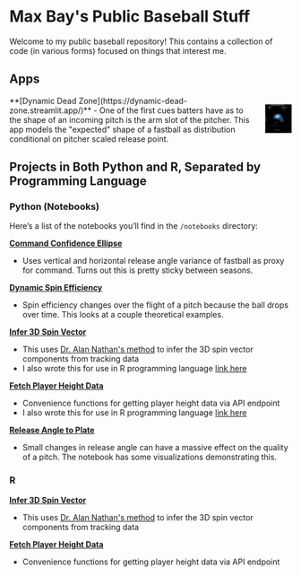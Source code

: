 # Max Bay's Public Baseball Stuff

Welcome to my public baseball repository! This contains a collection of code (in various forms) focused on things that interest me.


## Apps

<div style="display: flex; align-items: center;">
   <div>
      **[Dynamic Dead Zone](https://dynamic-dead-zone.streamlit.app/)**
      - One of the first cues batters have as to the shape of an incoming pitch is the arm slot of the pitcher. This app models the "expected" shape of a fastball as distribution conditional on pitcher scaled release point.
   </div>
   <div style="margin-left: 20px;">
      <img src="https://raw.githubusercontent.com/maxbay/public_baseball/refs/heads/main/imgs/DDZ.png" alt="Dynamic Dead Zone" width="200" />
   </div>
</div>

## Projects in Both Python and R, Separated by Programming Language 
   
### Python (Notebooks)

Here’s a list of the notebooks you’ll find in the `/notebooks` directory:

**[Command Confidence Ellipse](https://github.com/maxbay/public_baseball/blob/main/notebooks/command_confellipse.ipynb)**
   - Uses vertical and horizontal release angle variance of fastball as proxy for command. Turns out this is pretty sticky between seasons. 

**[Dynamic Spin Efficiency](https://github.com/maxbay/public_baseball/blob/main/notebooks/dynamic_spin_efficiency.ipynb)**
   - Spin efficiency changes over the flight of a pitch because the ball drops over time. This looks at a couple theoretical examples. 
   
**[Infer 3D Spin Vector](https://github.com/maxbay/public_baseball/blob/main/notebooks/infer_spin_vector.ipynb)**
   - This uses [Dr. Alan Nathan's method](https://baseball.physics.illinois.edu/HawkeyeAveSpinComponents.pdf) to infer the 3D spin vector components from tracking data
   - I also wrote this for use in R programming language [link here](https://maxbay.github.io/public_baseball/infer_spin_vector.html)

**[Fetch Player Height Data](https://github.com/maxbay/public_baseball/blob/main/notebooks/fetch_player_height.ipynb)**
   - Convenience functions for getting player height data via API endpoint
   - I also wrote this for use in R programming language [link here](https://maxbay.github.io/public_baseball/fetch_player_height.html)


**[Release Angle to Plate](https://github.com/maxbay/public_baseball/blob/main/notebooks/releaes_angle_var.ipynb)**
   - Small changes in release angle can have a massive effect on the quality of a pitch. The notebook has some visualizations demonstrating this.

### R
**[Infer 3D Spin Vector](https://maxbay.github.io/public_baseball/infer_spin_vector.html)**
   - This uses [Dr. Alan Nathan's method](https://baseball.physics.illinois.edu/HawkeyeAveSpinComponents.pdf) to infer the 3D spin vector components from tracking data

**[Fetch Player Height Data](https://maxbay.github.io/public_baseball/fetch_player_height.html)**
   - Convenience functions for getting player height data via API endpoint
